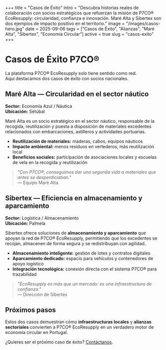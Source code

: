 +++
title = "Casos de Éxito"
intro = "Descubra historias reales de colaboración con socios estratégicos que refuerzan la misión de P7CO® EcoResupply: circularidad, confianza e innovación. Maré Alta y Sibertex son dos ejemplos de impacto positivo en el territorio."
image = "/images/casos-hero.jpg"
date = 2025-09-06
tags = ["Casos de Éxito", "Alianzas", "Maré Alta", "Sibertex", "Economía Circular"]
active = true
slug = "casos-exito"
+++

# Casos de Éxito P7CO®

La plataforma P7CO® EcoResupply solo tiene sentido como red.  
Aquí destacamos dos casos de éxito con socios nacionales.

## Maré Alta — Circularidad en el sector náutico

**Sector:** Economía Azul / Náutica  
**Ubicación:** Setúbal

Maré Alta es un socio estratégico en el sector náutico, responsable de la recogida, reutilización y puesta a disposición de materiales excedentes relacionados con embarcaciones, astilleros y actividades portuarias.

- **Reutilización de materiales:** maderas, cabos, equipos náuticos  
- **Impacto ambiental:** menos residuos en vertederos, más reutilización local  
- **Beneficios sociales:** participación de asociaciones locales y escuelas de vela en la recogida y reutilización  

> _"Con P7CO®, conseguimos dar una segunda vida a materiales que antes se desperdiciaban."_  
— Equipo Maré Alta

## Sibertex — Eficiencia en almacenamiento y aparcamiento

**Sector:** Logística / Almacenamiento  
**Ubicación:** Palmela

Sibertex ofrece soluciones de **almacenamiento y aparcamiento** que apoyan la red de P7CO® EcoResupply, permitiendo que los excedentes se recojan, almacenen de forma segura y se redistribuyan con agilidad.

- **Almacenamiento inteligente:** gestión de lotes y contratos digitales  
- **Aparcamiento dedicado:** espacio para vehículos y contenedores de apoyo logístico  
- **Integración tecnológica:** conexión directa con el sistema P7CO® para trazabilidad  

> _"EcoResupply es más que un mercado: es una infraestructura de confianza."_  
— Dirección de Sibertex

## Próximos pasos

Estos dos casos demuestran cómo **infraestructuras locales** y **alianzas sectoriales** convierten a P7CO® EcoResupply en un verdadero motor de economía circular en Portugal.

¿Quieres ser el próximo caso de éxito? [Contáctanos](/es/home/contact).
